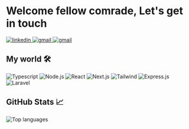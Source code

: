 # Welcome fellow comrade, Let's get in touch
 
<a href="https://www.linkedin.com/in/donfack-eddy-harold">
<img src="https://custom-icon-badges.demolab.com/badge/LinkedIn-0A66C2?logo=linkedin-white&logoColor=fff" alt="linkedin" />
</a>

<a href="mailto:harorudo.dev@gmail.com">
<img src="https://img.shields.io/badge/Gmail-D14836?logo=gmail&logoColor=white" alt="gmail" />
</a>

<a href="https://x.com/edharorudo">
<img src="https://img.shields.io/badge/X-%23000000.svg?logo=X&logoColor=white" alt="gmail" />
</a>

## My world 🛠
<div>
    <img alt="Typescript" src="https://img.shields.io/badge/TypeScript-3178C6?logo=typescript&logoColor=white" />
    <img alt="Node.js" src="https://img.shields.io/badge/Node.js-6DA55F?logo=node.js&logoColor=white" />
    <img alt="React" src="https://img.shields.io/badge/React-%2320232a.svg?logo=react&logoColor=%2361DAFB" />
    <img alt="Next.js" src="https://img.shields.io/badge/Next.js-black?logo=next.js&logoColor=white">
    <img alt="Tailwind" src="https://img.shields.io/badge/Tailwind%20CSS-%2338B2AC.svg?logo=tailwind-css&logoColor=white" />
    <img alt="Express.js" src="https://img.shields.io/badge/Express.js-%23404d59.svg?logo=express&logoColor=%2361DAFB" />
    <img alt="Laravel" src="https://img.shields.io/badge/Laravel-%23FF2D20.svg?logo=laravel&logoColor=white" />
</div>

## GitHub Stats 📈
<div>
   <img src="https://github-readme-stats.vercel.app/api/top-langs?username=eddyharold&layout=compact&hide_border=true&langs_count=10" alt="Top languages" />
<div>
